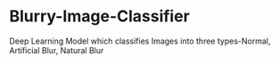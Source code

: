 # Blurry-Image-Classifier
Deep Learning Model which classifies Images into three types-Normal, Artificial Blur, Natural Blur

